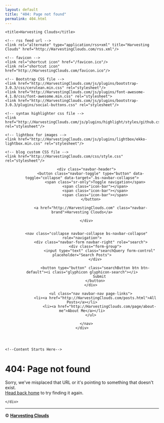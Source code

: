 ```yaml
---
layout: default
title: "404: Page not found"
permalink: 404.html
---
```

<html lang="en">
<head>
    <meta charset="utf-8">
    <meta http-equiv="X-UA-Compatible" content="IE=edge">
    <meta name="viewport" content="width=device-width, initial-scale=1.0">
    <meta name="generator" content="BloggerCMS" />
    <meta name="description" content="Blog about all things regarding private and public clouds">
    <meta name="author" content="@20aman">

    <title>Harvesting Clouds</title>

    <!-- rss feed url -->
    <link rel="alternate" type="application/rss+xml" title="Harvesting Clouds" href="http://HarvestingClouds.com/rss.xml"/>

    <!-- favicon -->
    <link rel="shortcut icon" href="/favicon.ico"/>
    <link rel="shortcut icon" href="http://HarvestingClouds.com/favicon.ico"/>

    <!-- Bootstrap CSS file -->
    <link href="http://HarvestingClouds.com/js/plugins/bootstrap-3.0.3/css/cerulean.min.css" rel="stylesheet"/>
    <link href="http://HarvestingClouds.com/js/plugins/font-awesome-4.1.0/css/font-awesome.min.css" rel="stylesheet">
    <link href="http://HarvestingClouds.com/js/plugins/bootstrap-3.0.3/plugins/social-buttons.css" rel="stylesheet"/>

    <!-- syntax highlighter css file -->
    <link href="http://HarvestingClouds.com/js/plugins/highlight/styles/github.css" rel="stylesheet"/>

    <!-- lightbox for images -->
    <link href="http://HarvestingClouds.com/js/plugins/lightbox/ekko-lightbox.min.css" rel="stylesheet"/>

    <!-- blog custom CSS file -->
    <link href="http://HarvestingClouds.com/css/style.css" rel="stylesheet"/>
</head><body>
<!-- Header -->
<header class="navbar navbar-default
 navbar-fixed-top bs-docs-nav" role="banner">
    <div class="container">

        <div class="navbar-header">
            <button class="navbar-toggle" type="button" data-toggle="collapse" data-target=".bs-navbar-collapse">
                <span class="sr-only">Toggle navigation</span>
                <span class="icon-bar"></span>
                <span class="icon-bar"></span>
                <span class="icon-bar"></span>
            </button>

            <a href="http://HarvestingClouds.com" class="navbar-brand">Harvesting Clouds</a>

        </div>


        <nav class="collapse navbar-collapse bs-navbar-collapse" role="navigation">
            <div class="navbar-form navbar-right" role="search">
                <div class="form-group">
                    <input type="text" class="searchQuery form-control" placeholder="Search Posts">
                </div>

                <button type="button" class="searchButton btn btn-default"><i class="glyphicon glyphicon-search"></i>
                    Submit
                </button>
            </div>

            <ul class="nav navbar-nav page-links">
                <li><a href="http://HarvestingClouds.com/posts.html">All Posts</a></li>
                    <li><a href="http://HarvestingClouds.com/page/about-me">About Me</a></li>
            </ul>

        </nav>
    </div>
</header>
<div class="container">
    <div class="row">
    
    <!--Content Starts Here-->
<div class="page">
  <h1 class="page-title">404: Page not found</h1>
  <div class="lead">Sorry, we've misplaced that URL or it's pointing to something that doesn't exist. <br /><a href="http://HarvestingClouds.com">Head back home</a> to try finding it again.</div>
</div>
<!--Content Ends Here-->

    </div>
</div>

<!-- Footer -->
<footer>
    <div class="container">
        <hr/>
        <p class="text-center">&copy; <script> document.write( new Date().getFullYear()) </script> <strong><a target="_blank" href="http://HarvestingClouds.com">Harvesting Clouds</a></strong></p>
    </div>
</footer>

<!-- Jquery and Bootstrap Script files -->
<script src="http://HarvestingClouds.com/js/jquery-2.0.3.min.js"></script>
<script src="http://HarvestingClouds.com/js/plugins/bootstrap-3.0.3/js/bootstrap.min.js"></script>
<script src="http://HarvestingClouds.com/js/plugins/highlight/highlight.pack.js"></script>
<script src="http://HarvestingClouds.com/js/plugins/lightbox/ekko-lightbox.min.js"></script>

<script>
    var __blogURL = 'http://HarvestingClouds.com';
</script>

<script src="http://HarvestingClouds.com/js/blog.js"></script>
<script src="http://HarvestingClouds.com/js/search.js"></script>

<!-- google analytics -->
<script>
    (function(i,s,o,g,r,a,m){i['GoogleAnalyticsObject']=r;i[r]=i[r]||function(){
        (i[r].q=i[r].q||[]).push(arguments)},i[r].l=1*new Date();a=s.createElement(o),
            m=s.getElementsByTagName(o)[0];a.async=1;a.src=g;m.parentNode.insertBefore(a,m)
    })(window,document,'script','//www.google-analytics.com/analytics.js','ga');

    ga('create', 'UA-75855204-1', 'auto');
    ga('send', 'pageview');
</script>

</body>
</html>
<!-- for pagination -->
<script>
    $(function () {

        ///////////////////////////////////////////////////
        // class/id/selector of prev link
        var $nextPostSelector = $('.nextpost');
        ///////////////////////////////////////////////////

        $.ajax({
            url: __blogURL + "/data/blog.json",
            type: "GET",
            dataType: "json",
            success: function (data) {
                if (data.posts !== undefined && data.posts !== null) {
                    var nextPost = data.posts[1];

                    if (nextPost === undefined || nextPost === null) {
                        // hide previous link if blog has only one post
                        $nextPostSelector.hide();
                    }
                    else {
                        $nextPostSelector.attr('href', __blogURL + '/post/' + nextPost.slug);
                    }
                }
            },
            error: function (e) {
                $nextPostSelector.hide();
            }
        });

    });
</script>

